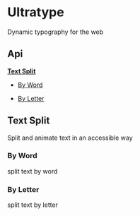 # Ultratype

Dynamic typography for the web

## Api

**[Text Split](https://github.com/frzrbox/ultratype#text-split)**</br>

- [By Word](https://github.com/frzrbox/ultratype/blob/master/README.md#by-word)</br>

- [By Letter](https://github.com/frzrbox/ultratype/blob/master/README.md#by-letter)

## Text Split

Split and animate text in an accessible way

### By Word

split text by word

### By Letter

split text by letter
